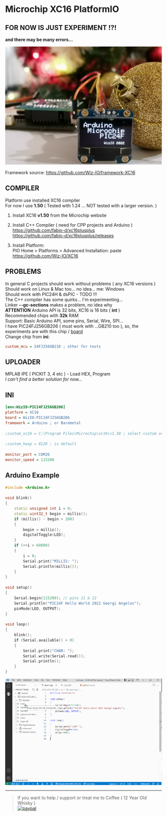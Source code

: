 # Microchip XC16 PlatformIO

## FOR NOW IS JUST EXPERIMENT !?! <br> 
**and there may be many errors...**

![pic](https://raw.githubusercontent.com/Wiz-IO/LIB/master/images/arduino_pic24f.jpg)

Framework source: https://github.com/Wiz-IO/framework-XC16

## COMPILER<br>
Platform use installed XC16 compiler<br>
For now I use **1.50** ( Tested with 1.24 ... NOT tested with a larger version. )

1. Install XC16 **v1.50** from the Microchip website

2. Install C++ Compiler ( need for CPP projects and Arduino )<br>
https://github.com/fabio-d/xc16plusplus <br>
https://github.com/fabio-d/xc16plusplus/releases <br>

3. Install Platform:<br>
PIO Home > Platforms > Advanced Installation: paste https://github.com/Wiz-IO/XC16

## PROBLEMS<br>
In general C projects should work without problems ( any XC16 versions )<br>
Should work on Linux & Mac too... no idea...  me: Windows<br>
Should work with PIC24H & dsPIC - TODO !!!<br>
The C++ compiler has some quirks... I'm experimenting...<br>
Linker **--gc-sections** makes a problem, no idea why <br>
**ATTENTION** Arduino API is 32 bits, XC16 is 16 bits ( **int** )<br>
Recommended chips with **32k** RAM<br>
Support: Basic Arduino API, some pins, Serial, Wire, SPI...<br>
I have PIC24FJ256GB206 ( must work with ...GB210 too ), so, the experiments are with this chip / [board](https://github.com/Wiz-IO/XC16/blob/main/boards/WizIO-PIC24FJ256GB206.json)<br>
Change chip from **ini**:
```ini
custom_mcu = 24FJ256GB210 ; other for tests
```

## UPLOADER<br>
MPLAB IPE ( PICKIT 3, 4 etc ) - Load HEX, Program<br>
_I can't find a better solution for now..._

## INI
```ini
[env:WizIO-PIC24FJ256GB206]
platform = XC16
board = WizIO-PIC24FJ256GB206
framework = Arduino ; or Baremetal

;custom_xc16 = C:\Program Files\Microchip\xc16\v1.50 ; select custom version, default is 1.50

;custom_heap = 8129 ; is default

monitor_port = COM26
monitor_speed = 115200
```

## Arduino Example
```cpp
#include <Arduino.h>

void blink()
{
    static unsigned int i = 0;
    static uint32_t begin = millis();
    if (millis() - begin > 200)
    {
        begin = millis();
        digitalToggle(LED);
    }
    if (++i > 60000)
    {
        i = 0;
        Serial.print("MILLIS: ");
        Serial.println(millis());
    }
}

void setup()
{
    Serial.begin(115200); // pins 11 & 12
    Serial.println("PIC24F Hello World 2022 Georgi Angelov");
    pinMode(LED, OUTPUT);
}

void loop()
{
    blink();
    if (Serial.available() > 0)
    {
        Serial.print("CHAR: ");
        Serial.write(Serial.read());
        Serial.println();
    }
}
```

![gif](https://raw.githubusercontent.com/Wiz-IO/LIB/master/images/xc16.gif)

<hr>

>If you want to help / support or treat me to Coffee ( 12 Year Old Whisky ) <br>
[![paypal](https://www.paypalobjects.com/en_US/i/btn/btn_donate_SM.gif)](https://www.paypal.com/cgi-bin/webscr?cmd=_s-xclick&hosted_button_id=ESUP9LCZMZTD6)
